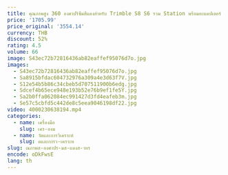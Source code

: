 ```yaml
---
title: คุณภาพสูง 360 องศาปริซึมสีแดงสําหรับ Trimble S8 S6 รวม Station พร้อมอะแดปเตอร์
price: '1705.99'
price_original: '3554.14'
currency: THB
discount: 52%
rating: 4.5
volume: 66
image: S43ec72b72816436ab82eaffef95076d7o.jpg
images:
  - S43ec72b72816436ab82eaffef95076d7o.jpg
  - Sa8915bfdac604732976a309a4e3d63f7V.jpg
  - S12e54b5b86c34cbeb5d707511900b6edg.jpg
  - Sdcef4b65ece948e193b52e76b9ef1fe5Y.jpg
  - Sa2b0ffa062084ec991427d3fd4eafeb3m.jpg
  - Se57c5cbfd5c442de8c5eea9046198df22.jpg
video: 4000230638194.mp4
categories:
  - name: เครื่องมือ
    slug: เคร-องม
  - name: วัดและการวิเคราะห์
    slug: ดและการว-เคราะห
slug: ณภาพส-องศาปร-มส-แดงส-าหร
encode: oDkFwsE
lang: th
---
```

  